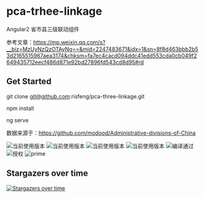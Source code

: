 # pca-trhee-linkage
Angular2 省市县三级联动组件

参考文章：https://mp.weixin.qq.com/s?__biz=MzUyNzQzOTAyNg==&mid=2247483671&idx=1&sn=8f8d463bbb2b53d2165515967aea3174&chksm=fa7ec4cacd094ddc41edd553cda0cb049f2649435712eecf486d871e92bd27896fd543cd8d95#rd

## Get Started

git clone git@github.com:risfeng/pca-three-linkage.git

npm install

ng serve

数据来源于：https://github.com/modood/Administrative-divisions-of-China

![当前使用版本](https://img.shields.io/badge/Nodejs-8.5.0-brightgreen.svg) 
![当前使用版本](https://img.shields.io/badge/npm-5.6.0-brightgreen.svg) 
![当前使用版本](https://img.shields.io/badge/Angular-5.2.1-brightgreen.svg) 
![当前使用版本](https://img.shields.io/badge/AngularCLI-1.6.3-brightgreen.svg) 
![编译通过](https://img.shields.io/badge/Build-Passing-brightgreen.svg) 
![授权](https://img.shields.io/badge/License-你高兴就好-blue.svg)
![prime](https://img.shields.io/badge/primeng-5.2.0-blue.svg)

## Stargazers over time

[![Stargazers over time](https://starcharts.herokuapp.com/risfeng/pca-three-linkage.svg)](https://starcharts.herokuapp.com/risfeng/pca-three-linkage)
